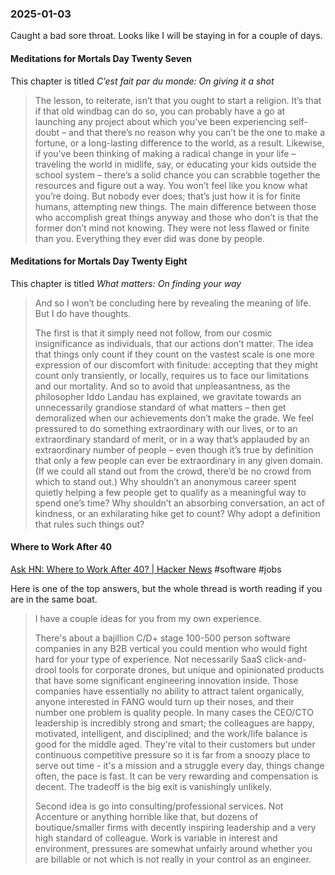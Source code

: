 ### 2025-01-03
Caught a bad sore throat. Looks like I will be staying in for a couple of days.
#### Meditations for Mortals Day Twenty Seven
This chapter is titled _C’est fait par du monde: On giving it a shot_

> The lesson, to reiterate, isn’t that you ought to start a religion. It’s that if that old windbag can do so, you can probably have a go at launching any project about which you’ve been experiencing self-doubt – and that there’s no reason why you can’t be the one to make a fortune, or a long-lasting difference to the world, as a result. Likewise, if you’ve been thinking of making a radical change in your life – traveling the world in midlife, say, or educating your kids outside the school system – there’s a solid chance you can scrabble together the resources and figure out a way. You won’t feel like you know what you’re doing. But nobody ever does; that’s just how it is for finite humans, attempting new things. The main difference between those who accomplish great things anyway and those who don’t is that the former don’t mind not knowing. They were not less flawed or finite than you. Everything they ever did was done by people.

#### Meditations for Mortals Day Twenty Eight
This chapter is titled  _What matters: On finding your way_

> And so I won’t be concluding here by revealing the meaning of life. But I do have thoughts.
> 
> The first is that it simply need not follow, from our cosmic insignificance as individuals, that our actions don’t matter. The idea that things only count if they count on the vastest scale is one more expression of our discomfort with finitude: accepting that they might count only transiently, or locally, requires us to face our limitations and our mortality. And so to avoid that unpleasantness, as the philosopher Iddo Landau has explained, we gravitate towards an unnecessarily grandiose standard of what matters – then get demoralized when our achievements don’t make the grade. We feel pressured to do something extraordinary with our lives, or to an extraordinary standard of merit, or in a way that’s applauded by an extraordinary number of people – even though it’s true by definition that only a few people can ever be extraordinary in any given domain. (If we could all stand out from the crowd, there’d be no crowd from which to stand out.) Why shouldn’t an anonymous career spent quietly helping a few people get to qualify as a meaningful way to spend one’s time? Why shouldn’t an absorbing conversation, an act of kindness, or an exhilarating hike get to count? Why adopt a definition that rules such things out?

#### Where to Work After 40
[Ask HN: Where to Work After 40? | Hacker News](https://news.ycombinator.com/item?id=42573875) #software #jobs

Here is one of the top answers, but the whole thread is worth reading if you are in the same boat.

> I have a couple ideas for you from my own experience.
> 
> There's about a bajillion C/D+ stage 100-500 person software companies in any B2B vertical you could mention who would fight hard for your type of experience. Not necessarily SaaS click-and-drool tools for corporate drones, but unique and opinionated products that have some significant engineering innovation inside. Those companies have essentially no ability to attract talent organically, anyone interested in FANG would turn up their noses, and their number one problem is quality people. In many cases the CEO/CTO leadership is incredibly strong and smart; the colleagues are happy, motivated, intelligent, and disciplined; and the work/life balance is good for the middle aged. They're vital to their customers but under continuous competitive pressure so it is far from a snoozy place to serve out time - it's a mission and a struggle every day, things change often, the pace is fast. It can be very rewarding and compensation is decent. The tradeoff is the big exit is vanishingly unlikely.
> 
> Second idea is go into consulting/professional services. Not Accenture or anything horrible like that, but dozens of boutique/smaller firms with decently inspiring leadership and a very high standard of colleague. Work is variable in interest and environment, pressures are somewhat unfairly around whether you are billable or not which is not really in your control as an engineer.